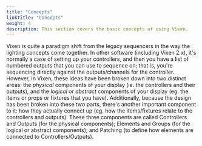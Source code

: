 ```yaml
---
title: "Concepts"
linkTitle: "Concepts"
weight: 4
description: This section covers the basic concepts of using Vixen. 
---
```


Vixen is quite a paradigm shift from the legacy sequencers in the way the lighting concepts come together. In other software (including Vixen 2.x), it's normally a case of setting up your controllers, and then you have a list of numbered outputs that you can use to sequence on; that is, you're sequencing directly against the outputs/channels for the controller. However, in Vixen, these ideas have been broken down into two distinct areas: the *physical* components of your display (ie. the controllers and their outputs), and the *logical* or *abstract* components of your display (eg. the items or props or fixtures that you have). Additionally, because the design has been broken into these two parts, there's another important component to it: how they actually connect up (eg. how the items/fixtures relate to the controllers and outputs). These three components are called Controllers and Outputs (for the physical components); Elements and Groups (for the logical or abstract components); and Patching (to define how elements are connected to Controllers/Outputs).
